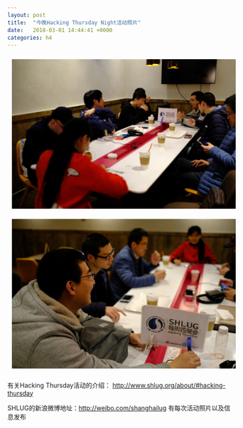 ```yaml
---
layout: post
title:  "今晚Hacking Thursday Night活动照片"
date:   2018-03-01 14:44:41 +0000
categories: h4
---
```


[<img style='margin:10px;' src='https://raw.githubusercontent.com/shanghailug/res2018/master/i301.h4/i301_2007_4600+08.1920p.jpg'>](https://raw.githubusercontent.com/shanghailug/res2018/master/i301.h4/i301_2007_4600+08.JPG)
[<img style='margin:10px;' src='https://raw.githubusercontent.com/shanghailug/res2018/master/i301.h4/i301_2008_1400+08.1920p.jpg'>](https://raw.githubusercontent.com/shanghailug/res2018/master/i301.h4/i301_2008_1400+08.JPG)

有关Hacking Thursday活动的介绍：
http://www.shlug.org/about/#hacking-thursday

SHLUG的新浪微博地址：http://weibo.com/shanghailug 有每次活动照片以及信息发布


